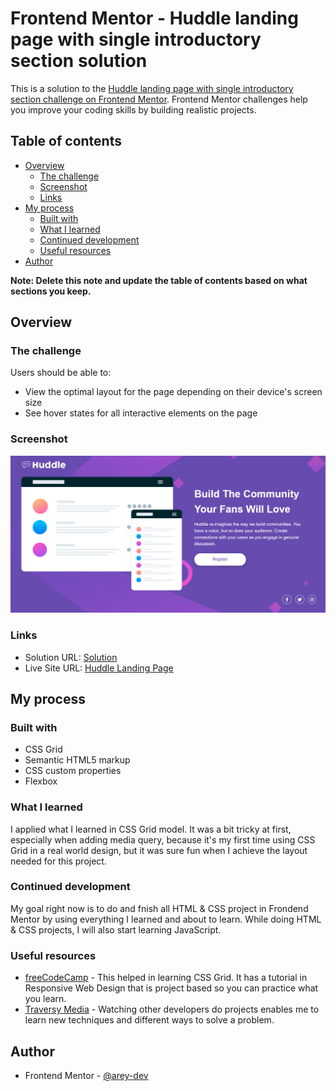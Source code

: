 # Frontend Mentor - Huddle landing page with single introductory section solution

This is a solution to the [Huddle landing page with single introductory section challenge on Frontend Mentor](https://www.frontendmentor.io/challenges/huddle-landing-page-with-a-single-introductory-section-B_2Wvxgi0). Frontend Mentor challenges help you improve your coding skills by building realistic projects. 

## Table of contents

- [Overview](#overview)
  - [The challenge](#the-challenge)
  - [Screenshot](#screenshot)
  - [Links](#links)
- [My process](#my-process)
  - [Built with](#built-with)
  - [What I learned](#what-i-learned)
  - [Continued development](#continued-development)
  - [Useful resources](#useful-resources)
- [Author](#author)

**Note: Delete this note and update the table of contents based on what sections you keep.**

## Overview

### The challenge

Users should be able to:

- View the optimal layout for the page depending on their device's screen size
- See hover states for all interactive elements on the page

### Screenshot

![](./screenshot-huddle-page.png)

### Links

- Solution URL: [Solution](https://www.frontendmentor.io/solutions/product-landing-page-using-css-grid-KHtKkvG8Jc)
- Live Site URL: [Huddle Landing Page](https://arey-dev.github.io/huddle-landing-page/)

## My process

### Built with
- CSS Grid
- Semantic HTML5 markup
- CSS custom properties
- Flexbox

### What I learned

I applied what I learned in CSS Grid model. It was a bit tricky at first, especially when adding media query, because it's my first time using CSS Grid in a real world design, but it was sure fun when I achieve the layout needed for this project. 

### Continued development

My goal right now is to do and fnish all HTML & CSS project in Frondend Mentor by using everything I learned and about to learn. While doing HTML & CSS projects, I will also start learning JavaScript.

### Useful resources

- [freeCodeCamp](https://www.freecodecamp.org/) - This helped in learning CSS Grid. It has a tutorial in Responsive Web Design that is project based so you can practice what you learn. 
- [Traversy Media](https://www.youtube.com/c/TraversyMedia) - Watching other developers do projects enables me to learn new techniques and different ways to solve a problem.

## Author

- Frontend Mentor - [@arey-dev](https://www.frontendmentor.io/profile/arey-dev)
